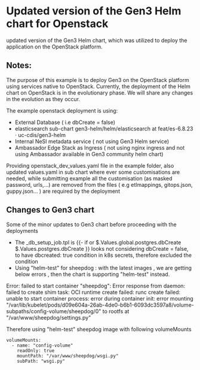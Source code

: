 # Updated version of the Gen3 Helm chart for Openstack

updated version of the Gen3 Helm chart, which was utilized to deploy the application on the OpenStack platform.

## Notes:

The purpose of this example is to deploy Gen3 on the OpenStack platform using services native to OpenStack. Currently, the deployment of the Helm chart on OpenStack is in the evolutionary phase. We will share any changes in the evolution as they occur.

The example  openstack deployment is using:  
- External Database ( i.e dbCreate = false)
- elasticsearch sub-chart gen3-helm/helm/elasticsearch at feat/es-6.8.23 · uc-cdis/gen3-helm  
- Internal NeSI metadata service ( not using Gen3 Helm service)
- Ambassador Edge Stack as Ingress ( not using nginx ingress and not using Ambassador available in Gen3 community helm chart)

Providing openstack_dev_values.yaml file in the example folder, also updated values.yaml in sub chart where ever some customisations are needed, while submitting example all the customisation (as masked password, urls,…) are removed from the files  ( e.g etlmappings, gitops.json, guppy.json… ) are required by the deployment

## Changes to Gen3 chart

Some of the minor updates to Gen3 chart before proceeding with the deployments

- The _db_setup_job.tpl is {{- if or $.Values.global.postgres.dbCreate $.Values.postgres.dbCreate }} looks not considering dbCreate = false, to have  dbcreated: true condition in k8s secrets,  therefore excluded the condition 
- Using "helm-test" for sheepdog : with the latest images , we are getting below errors ,  then the chart is supporting "helm-test" instead.

Error: failed to start container "sheepdog": Error response from daemon: failed to create shim task: OCI runtime create failed: runc create failed: unable to start container process: error during container init: error mounting "/var/lib/kubelet/pods/d09e604a-26ab-4de0-b6b1-6093dc3597a8/volume-subpaths/config-volume/sheepdog/0" to rootfs at "/var/www/sheepdog/settings.py" 

Therefore using  "helm-test"  sheepdog image with following  volumeMounts

```
volumeMounts:
  - name: "config-volume"
    readOnly: true
    mountPath: "/var/www/sheepdog/wsgi.py"
    subPath: "wsgi.py"
```



